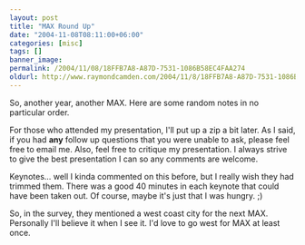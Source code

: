 ```yaml
---
layout: post
title: "MAX Round Up"
date: "2004-11-08T08:11:00+06:00"
categories: [misc]
tags: []
banner_image: 
permalink: /2004/11/08/18FFB7A8-A87D-7531-1086B58EC4FAA274
oldurl: http://www.raymondcamden.com/2004/11/8/18FFB7A8-A87D-7531-1086B58EC4FAA274
---
```


So, another year, another MAX. Here are some random notes in no particular order.

For those who attended my presentation, I'll put up a zip a bit later. As I said, if you had <b>any</b> follow up questions that you were unable to ask, please feel free to email me. Also, feel free to critique my presentation. I always strive to give the best presentation I can so any comments are welcome.

Keynotes... well I kinda commented on this before, but I really wish they had trimmed them. There was a good 40 minutes in each keynote that could have been taken out. Of course, maybe it's just that I was hungry. ;)

So, in the survey, they mentioned a west coast city for the next MAX. Personally I'll believe it when I see it. I'd love to go west for MAX at least once.